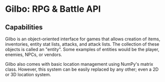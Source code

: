 # Gilbo: RPG & Battle API
## Capabilities
Gilbo is an object-oriented interface for games that allows creation of items, inventories, entity stat lists, attacks, and attack lists. The collection of these objects is called an "entity". Some examples of entities would be the player, enemies, NPCs, or vendors.

Gilbo also comes with basic location management using NumPy's matrix class. However, this system can be easily replaced by any other; even a 2D or 3D location system.

